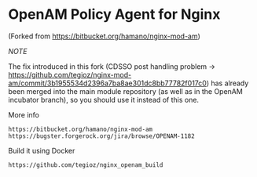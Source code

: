 OpenAM Policy Agent for Nginx
=============================

(Forked from https://bitbucket.org/hamano/nginx-mod-am)

*NOTE*

The fix introduced in this fork (CDSSO post handling problem -> https://github.com/tegioz/nginx-mod-am/commit/3b1955534d2396a7ba8ae301dc8bb77782f017c0) has already been merged into the main module repository (as well as in the OpenAM incubator branch), so you should use it instead of this one.


More info

    https://bitbucket.org/hamano/nginx-mod-am
    https://bugster.forgerock.org/jira/browse/OPENAM-1182
    
Build it using Docker

    https://github.com/tegioz/nginx_openam_build
